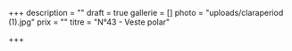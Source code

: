 +++
description = ""
draft = true
gallerie = []
photo = "uploads/claraperiod (1).jpg"
prix = ""
titre = "N°43 - Veste polar"

+++
